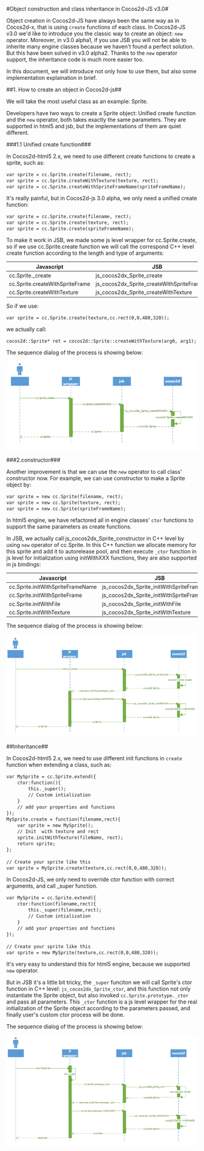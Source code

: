 #Object construction and class inheritance in Cocos2d-JS v3.0#

Object creation in Cocos2d-JS have always been the same way as in Cocos2d-x, that is using `create` functions of each class. In Cocos2d-JS v3.0 we'd like to introduce you the classic way to create an object: `new` operator. Moreover, in v3.0 alpha1, if you use JSB you will not be able to inherite many engine classes because we haven't found a perfect solution. But this have been solved in v3.0 alpha2. Thanks to the `new` operator support, the inheritance code is much more easier too.

In this document, we will introduce not only how to use them, but also some implementation explaination in brief.

##1. How to create an object in Cocos2d-js##

We will take the most useful class as an example: Sprite.

Developers have two ways to create a Sprite object: Unified create function and the `new` operator, both takes exactly the same parameters. They are supported in html5 and jsb, but the implementations of them are quiet different.

###1.1 Unified create function###

In Cocos2d-html5 2.x, we need to use different create functions to create a sprite, such as:

	var sprite = cc.Sprite.create(filename, rect);
	var sprite = cc.Sprite.createWithTexture(texture, rect);
	var sprite = cc.Sprite.createWithSpriteFrameName(spriteFrameName);
    
It's really painful, but in Cocos2d-js 3.0 alpha, we only need a unified create function:
	
	var sprite = cc.Sprite.create(filename, rect);
	var sprite = cc.Sprite.create(texture, rect);
	var sprite = cc.Sprite.create(spriteFrameName);

To make it work in JSB, we made some js level wrapper for cc.Sprite.create, so if we use cc.Sprite.create function we will call the correspond C++ level create function according to the length and type of arguments:

| Javascript | JSB | cocos2d-x |
| ---------- |-----|-----------|              
| cc.Sprite._create | js_cocos2dx_Sprite_create | cocos2d::Sprite::create |
| cc.Sprite.createWithSpriteFrame | js_cocos2dx_Sprite_createWithSpriteFrameName | cocos2d::Sprite::createWithSpriteFrameName |
| cc.Sprite.createWithTexture | js_cocos2dx_Sprite_createWithTexture | cocos2d::Sprite::createWithTexture |

So if we use:
    
    var sprite = cc.Sprite.create(texture,cc.rect(0,0,480,320));

we actually call:

	cocos2d::Sprite* ret = cocos2d::Sprite::createWithTexture(arg0, arg1);

The sequence dialog of the process is showing below:

![](res/1.PNG)


###2.constructor###

Another improvement is that we can use the `new` operator to call class' constructor now. For example, we can use constructor to make a Sprite object by:

	var sprite = new cc.Sprite(filename, rect);
	var sprite = new cc.Sprite(texture, rect);
	var sprite = new cc.Sprite(spriteFrameName);

In html5 engine, we have refactored all in engine classes' `ctor` functions to support the same parameters as create functions.

In JSB, we actually call js\_cocos2dx\_Sprite\_constructor in C++ level by using `new` operator of cc.Sprite. In this C++ function we allocate memory for this sprite and add it to autorelease pool, and then execute `_ctor` function in js level for initialization using initWithXXX functions, they are also supported in js bindings:

| Javascript | JSB | cocos2d-x |
| ---------- |-----|-----------|              
| cc.Sprite.initWithSpriteFrameName | js_cocos2dx_Sprite_initWithSpriteFrameName | cocos2d::Sprite::initWithSpriteFrameName |
| cc.Sprite.initWithSpriteFrame | js_cocos2dx_Sprite_initWithSpriteFrame | cocos2d::Sprite::initWithSpriteFrame |
| cc.Sprite.initWithFile | js_cocos2dx_Sprite_initWithFile | cocos2d::Sprite::initWithFile |
| cc.Sprite.initWithTexture | js_cocos2dx_Sprite_initWithTexture | cocos2d::Sprite::initWithTexture |

The sequence dialog of the process is showing below:

![](res/2.PNG)


##Inheritance##

In Cocos2d-html5 2.x, we need to use different init functions in `create` function when extending a class, such as:

	var MySprite = cc.Sprite.extend({
		ctor:function(){
			this._super();
			// Custom intialization
		}
		// add your properties and functions
	});
	MySprite.create = function(filename,rect){
		var sprite = new MySprite();
		// Init  with texture and rect
		sprite.initWithTexture(fileName, rect);
		return sprite;
	};
    
    // Create your sprite like this
    var sprite = MySprite.create(texture,cc.rect(0,0,480,320));
    
In Cocos2d-JS, we only need to override ctor function with correct arguments, and call _super function.

	var MySprite = cc.Sprite.extend({
		ctor:function(filename,rect){
			this._super(filename,rect);
			// Custom intialization
		}
		// add your properties and functions
	});
    
    // Create your sprite like this
    var sprite = new MySprite(texture,cc.rect(0,0,480,320));

It's very easy to understand this for html5 engine, because we supported `new` operator.

But in JSB it's a little bit tricky, the `_super` funciton we will call Sprite's ctor function in C++ level: `js_cocos2dx_Sprite_ctor`, and this function not only instantiate the Sprite object, but also invoked `cc.Sprite.prototype._ctor` and pass all parameters. This `_ctor` function is a js level wrapper for the real initialization of the Sprite object according to the parameters passed, and finally user's custom ctor process will be done.

The sequence dialog of the process is showing below:

![](res/3.PNG)
